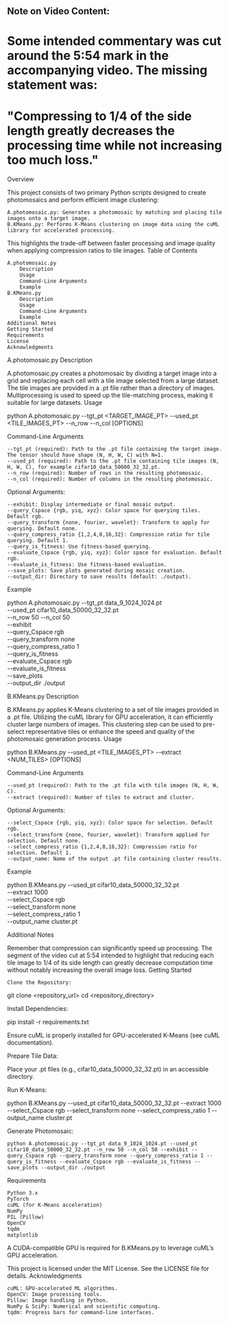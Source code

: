 ## Note on Video Content:  
# Some intended commentary was cut around the 5:54 mark in the accompanying video. The missing statement was:
# "Compressing to 1/4 of the side length greatly decreases the processing time while not increasing too much loss."
Overview

This project consists of two primary Python scripts designed to create photomosaics and perform efficient image clustering:

    A.photomosaic.py: Generates a photomosaic by matching and placing tile images onto a target image.
    B.KMeans.py: Performs K-Means clustering on image data using the cuML library for accelerated processing.



This highlights the trade-off between faster processing and image quality when applying compression ratios to tile images.
Table of Contents

    A.photomosaic.py
        Description
        Usage
        Command-Line Arguments
        Example
    B.KMeans.py
        Description
        Usage
        Command-Line Arguments
        Example
    Additional Notes
    Getting Started
    Requirements
    License
    Acknowledgments

A.photomosaic.py
Description

A.photomosaic.py creates a photomosaic by dividing a target image into a grid and replacing each cell with a tile image selected from a large dataset. The tile images are provided in a .pt file rather than a directory of images. Multiprocessing is used to speed up the tile-matching process, making it suitable for large datasets.
Usage

python A.photomosaic.py --tgt_pt <TARGET_IMAGE_PT> --used_pt <TILE_IMAGES_PT> --n_row <ROWS> --n_col <COLS> [OPTIONS]

Command-Line Arguments

    --tgt_pt (required): Path to the .pt file containing the target image. The tensor should have shape (N, H, W, C) with N=1.
    --used_pt (required): Path to the .pt file containing tile images (N, H, W, C), for example cifar10_data_50000_32_32.pt.
    --n_row (required): Number of rows in the resulting photomosaic.
    --n_col (required): Number of columns in the resulting photomosaic.

Optional Arguments:

    --exhibit: Display intermediate or final mosaic output.
    --query_Cspace {rgb, yiq, xyz}: Color space for querying tiles. Default rgb.
    --query_transform {none, fourier, wavelet}: Transform to apply for querying. Default none.
    --query_compress_ratio {1,2,4,8,16,32}: Compression ratio for tile querying. Default 1.
    --query_is_fitness: Use fitness-based querying.
    --evaluate_Cspace {rgb, yiq, xyz}: Color space for evaluation. Default rgb.
    --evaluate_is_fitness: Use fitness-based evaluation.
    --save_plots: Save plots generated during mosaic creation.
    --output_dir: Directory to save results (default: ./output).

Example

python A.photomosaic.py --tgt_pt data_9_1024_1024.pt \
                       --used_pt cifar10_data_50000_32_32.pt \
                       --n_row 50 --n_col 50 \
                       --exhibit \
                       --query_Cspace rgb \
                       --query_transform none \
                       --query_compress_ratio 1 \
                       --query_is_fitness \
                       --evaluate_Cspace rgb \
                       --evaluate_is_fitness \
                       --save_plots \
                       --output_dir ./output

B.KMeans.py
Description

B.KMeans.py applies K-Means clustering to a set of tile images provided in a .pt file. Utilizing the cuML library for GPU acceleration, it can efficiently cluster large numbers of images. This clustering step can be used to pre-select representative tiles or enhance the speed and quality of the photomosaic generation process.
Usage

python B.KMeans.py --used_pt <TILE_IMAGES_PT> --extract <NUM_TILES> [OPTIONS]

Command-Line Arguments

    --used_pt (required): Path to the .pt file with tile images (N, H, W, C).
    --extract (required): Number of tiles to extract and cluster.

Optional Arguments:

    --select_Cspace {rgb, yiq, xyz}: Color space for selection. Default rgb.
    --select_transform {none, fourier, wavelet}: Transform applied for selection. Default none.
    --select_compress_ratio {1,2,4,8,16,32}: Compression ratio for selection. Default 1.
    --output_name: Name of the output .pt file containing cluster results.

Example

python B.KMeans.py --used_pt cifar10_data_50000_32_32.pt \
                   --extract 1000 \
                   --select_Cspace rgb \
                   --select_transform none \
                   --select_compress_ratio 1 \
                   --output_name cluster.pt

Additional Notes

Remember that compression can significantly speed up processing. The segment of the video cut at 5:54 intended to highlight that reducing each tile image to 1/4 of its side length can greatly decrease computation time without notably increasing the overall image loss.
Getting Started

    Clone the Repository:

git clone <repository_url>
cd <repository_directory>

Install Dependencies:

pip install -r requirements.txt

Ensure cuML is properly installed for GPU-accelerated K-Means (see cuML documentation).

Prepare Tile Data:

Place your .pt files (e.g., cifar10_data_50000_32_32.pt) in an accessible directory.

Run K-Means:

python B.KMeans.py --used_pt cifar10_data_50000_32_32.pt --extract 1000 --select_Cspace rgb --select_transform none --select_compress_ratio 1 --output_name cluster.pt

Generate Photomosaic:

    python A.photomosaic.py --tgt_pt data_9_1024_1024.pt --used_pt cifar10_data_50000_32_32.pt --n_row 50 --n_col 50 --exhibit --query_Cspace rgb --query_transform none --query_compress_ratio 1 --query_is_fitness --evaluate_Cspace rgb --evaluate_is_fitness --save_plots --output_dir ./output

Requirements

    Python 3.x
    PyTorch
    cuML (for K-Means acceleration)
    NumPy
    PIL (Pillow)
    OpenCV
    tqdm
    matplotlib

A CUDA-compatible GPU is required for B.KMeans.py to leverage cuML’s GPU acceleration.

This project is licensed under the MIT License. See the LICENSE file for details.
Acknowledgments

    cuML: GPU-accelerated ML algorithms.
    OpenCV: Image processing tools.
    Pillow: Image handling in Python.
    NumPy & SciPy: Numerical and scientific computing.
    tqdm: Progress bars for command-line interfaces.


